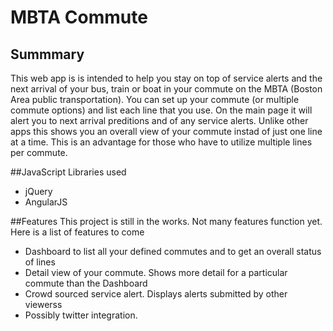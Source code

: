 # MBTA Commute

## Summmary
This web app is is intended to help you stay on top of service alerts and the next arrival of your bus, train or boat in your commute
on the MBTA (Boston Area public transportation). You can set up your commute (or multiple commute options) and list each line that you use.
On the main page it will alert you to next arrival preditions and of any service alerts. Unlike other apps this shows you an overall 
view of your commute instad of just one line at a time. This is an advantage for those who have to utilize multiple lines per commute.

##JavaScript Libraries used
- jQuery
- AngularJS


##Features
This project is still in the works. Not many features function yet. Here is a list of features to come
- Dashboard to list all your defined commutes and to get an overall status of lines
- Detail view of your commute. Shows more detail for a particular commute than the Dashboard
- Crowd sourced service alert. Displays alerts submitted by other viewerss
- Possibly twitter integration.
